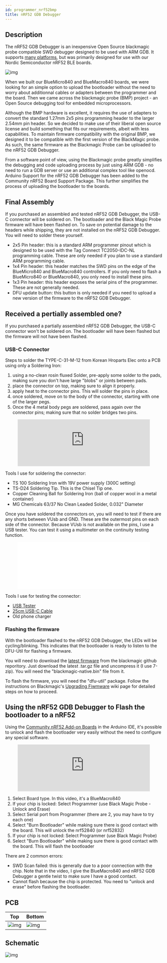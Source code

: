 ```yaml
---
id: programmer_nrf52bmp
title: nRF52 GDB Debugger
---
```


## Description

The nRF52 GDB Debugger is an inexpensive Open Source blackmagic probe compatible SWD debugger designed to be used with ARM GDB. It supports [many platforms](https://github.com/blacksphere/blackmagic/wiki), but was primarily designed for use with our Nordic Semiconductor nRF52 BLE boards.

![img](/img/image_nrf52bmp.png)

When we built our BlueMicro840 and BlueMacro840 boards, we were looking for an simple option to upload the bootloader without the need to worry about additionnal cables or adapters between the programmer and the board.  Then we came across the blackmagic probe (BMP) project - an Open Source debugging tool for embedded microprocessors. 

Although the BMP hardware is excellent, it requires the use of adapters to convert the standard 1.27mm 2x5 pins programming header to the larger 2.54mm pin header.
So we decided to make use of their liberal open source license and build something that fits our requirements, albeit with less capabilities.  To maintain firmware compatibility with the original BMP, we designed it to be compatible with the first version of the BlackMagic probe.  As such, the same firmware as the Blackmagic Probe can be uploaded to the nRF52 GDB Debugger.

From a software point of view, using the Blackmagic probe greatly simplifies the debugging and code uploading process by just using ARM GDB - no need to run a GDB server or use an additional complex tool like openocd.  Arduino Support for the nRF52 GDB Debugger has been added to the Community nRF52 Board Support Package.  This further simplifies the process of uploading the bootloader to the boards. 

## Final Assembly

If you purchased an assembled and tested nRF52 GDB Debugger, the USB-C connector will be soldered on.  The bootloader and the Black Magic Probe firmware will have been flashed on.  To save on potential damage to the headers while shipping, they are not installed on the nRF52 GDB Debugger.  You will need to solder these yourself.  

* 2x5 Pin header: this is a standard ARM programmer pinout which is designed to be used with the Tag Connect TC2050-IDC-NL programming cable.  These are only needed if you plan to use a standard ARM programming cable.
* 1x4 Pin header: this header matches the SWD pins on the edge of the BlueMicro840 and BlueMacro840 controllers. If you only need to flash a BlueMicro840 or BlueMacro840, you only need to install these pins.
* 1x3 Pin header: this header exposes the serial pins of the programmer.  These are not generally needed.
* DFU update button: this button is only needed if you need to upload a new version of the firmware to the nRF52 GDB Debugger.

## Received a pertially assembled one?

If you purchased a partially assembled nRF52 GDB Debugger, the USB-C connector won't be soldered on.  The bootloader will have been flashed but the firmware will not have been flashed.

### USB-C Connector

Steps to solder the TYPE-C-31-M-12 from Korean Hroparts Elec onto a PCB using only a Soldering Iron:

1.  using a no-clean rosin fluxed Solder, pre-apply some solder to the pads, making sure you don't have large "blobs" or joints between pads.
2.  place the connector on top, making sure to align it properly.
3. apply heat to the connector pins.  This will solder the pins in place.
4. once soldered, move on to the body of the connector, starting with one of the larger pegs.
5. Once the 4 metal body pegs are soldered, pass again over the connector pins; making sure that no solder bridges two pins.

<figure class="video-container">
 <iframe src="http://www.youtube.com/embed/PbO9HdlcIPY" frameborder="0" allowfullscreen width="100%"></iframe>
 </figure>

Tools I use for soldering the connector:

* TS 100 Soldering Iron with 19V power supply (300C setting)
* TS-D24 Soldering Tip. This is the Chisel Tip one.
* Copper Cleaning Ball for Soldering Iron (ball of copper wool in a metal container)
* MG Chemicals 63/37 No Clean Leaded Solder, 0.032" Diameter

Once you have soldered the connectors on, you will need to test if there are any shorts between VUsb and GND. These are the outermost pins on each side of the connector.  Because VUsb is not available on the pins, I use a USB tester.  You can test it using a multimeter on the continuity testing function.

<figure class="video-container">
 <iframe src="//www.youtube.com/embed/2jEpu-We5eI" frameborder="0" allowfullscreen width="100%"></iframe>
 </figure>

Tools I use for testing  the connector:
* [USB Tester](https://s.click.aliexpress.com/e/_AaXAiW)
* [25cm USB-C Cable](https://s.click.aliexpress.com/e/_Aot7Zo)
* Old phone charger

### Flashing the firmware

With the bootloader flashed to the nRF52 GDB Debugger, the LEDs will be cycling/blinking.  This indicates that the bootloader is ready to listen to the DFU-Util for flashing a firmware.

You will need to download the [latest firmware](https://github.com/blacksphere/blackmagic/releases) from the blackmagic github reporitory. Just download the latest .tar.gz file and uncompress it (I use 7-zip). You will need the "blackmagic-native.bin" file from it.

To flash the firmware, you will need the "dfu-util" package. Follow the instructions on Blackmagic's [Upgrading Fiwmware](https://github.com/blacksphere/blackmagic/wiki/Upgrading-Firmware) wiki page for detailed steps on how to proceed.


## Using the nRF52 GDB Debugger to Flash the bootloader to a nRF52

Using the [Community nRF52 Add-on Boards](https://github.com/jpconstantineau/Community_nRF52_Arduino/wiki/Installation-Instructions) in the Arduino IDE, it's possible to unlock and flash the bootloader very easily without the need to configure any special software.

<figure class="video-container">
 <iframe src="http://www.youtube.com/embed/-Na2m6-LVGI" frameborder="0" allowfullscreen width="100%"></iframe>
 </figure>

1. Select Board type.  In this video, it's a BlueMacro840
2. If your chip is locked: Select Programmer (use Black Magic Probe - Unlock and Erase)
3. Select Serial port from Programmer (there are 2, you may have to try each one)
4. Select "Burn Bootloader" while making sure there is good contact with the board. This will unlock the nrf52840 (or nrf52832)
5. If your chip is not locked: Select Programmer (use Black Magic Probe)
6. Select "Burn Bootloader" while making sure there is good contact with the board. This will flash the bootloader

There are 2 common errors:
* SWD Scan failed: this is generally due to a poor connection with the chip. Note that in the video, I give the BlueMacro840 and nRF52 GDB Debugger a gentle twist to make sure I have a good contact.
* Cannot flash because the chip is protected.  You need to "unlock and erase" before flashing the bootloader. 



## PCB
| Top  | Bottom  |
|---|---|
|![img](/img/pcb_top_nrf52_bmp.svg)   | ![img](/img/pcb_bottom_nrf52_bmp.svg) |


## Schematic

![img](/img/schematic_nrf52bmp.png)